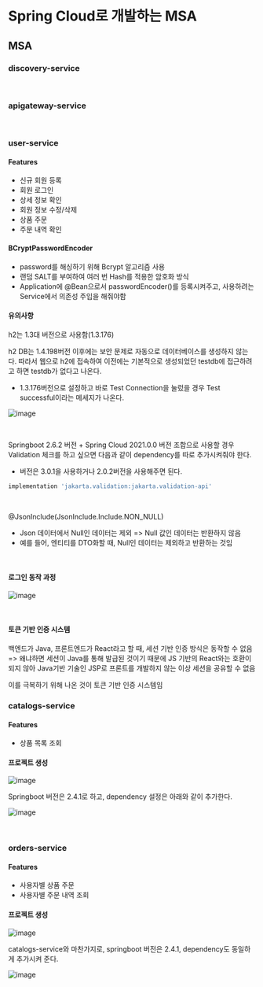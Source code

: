 # Spring Cloud로 개발하는 MSA

## MSA

### discovery-service



<br>

### apigateway-service



<br>

### user-service

#### Features

- 신규 회원 등록
- 회원 로그인
- 상세 정보 확인
- 회원 정보 수정/삭제
- 상품 주문
- 주문 내역 확인



#### BCryptPasswordEncoder

- password를 해싱하기 위해 Bcrypt 알고리즘 사용
- 랜덤 SALT를 부여하여 여러 번 Hash를 적용한 암호화 방식
- Application에 @Bean으로서 passwordEncoder()를 등록시켜주고, 사용하려는 Service에서 의존성 주입을 해줘야함



#### 유의사항

h2는 1.3대 버전으로 사용함(1.3.176)

h2 DB는 1.4.198버전 이후에는 보안 문제로 자동으로 데이터베이스를 생성하지 않는다. 따라서 웹으로 h2에 접속하여 이전에는 기본적으로 생성되었던 testdb에 접근하려고 하면 testdb가 없다고 나온다.

- 1.3.176버전으로 설정하고 바로 Test Connection을 눌렀을 경우 Test successful이라는 메세지가 나온다.

![image](https://user-images.githubusercontent.com/93081720/212921614-49beab7f-4982-4be8-b0b1-25873088cc69.png)

<br>

Springboot 2.6.2 버전 + Spring Cloud 2021.0.0 버전 조합으로 사용할 경우 Validation 체크를 하고 싶으면 다음과 같이 dependency를 따로 추가시켜줘야 한다.

- 버전은 3.0.1을 사용하거나 2.0.2버전을 사용해주면 된다.

```groovy
implementation 'jakarta.validation:jakarta.validation-api'
```

<br>

@JsonInclude(JsonInclude.Include.NON_NULL)

- Json 데이터에서 Null인 데이터는 제외 => Null 값인 데이터는 반환하지 않음
- 예를 들어, 엔티티를 DTO화할 때, Null인 데이터는 제외하고 반환하는 것임

<br>

#### 로그인 동작 과정

![image](https://user-images.githubusercontent.com/93081720/213982882-25a4263c-395c-41c6-bee1-4a073a4dcd05.png)

<br>

#### 토큰 기반 인증 시스템

백엔드가 Java, 프론트엔드가 React라고 할 때, 세션 기반 인증 방식은 동작할 수 없음 => 왜냐하면 세션이 Java를 통해 발급된 것이기 때문에 JS 기반의 React와는 호환이 되지 않아 Java기반 기술인 JSP로 프론트를 개발하지 않는 이상 세션을 공유할 수 없음

이를 극복하기 위해 나온 것이 토큰 기반 인증 시스템임



### catalogs-service

#### Features

- 상품 목록 조회

#### 프로젝트 생성

![image](https://user-images.githubusercontent.com/93081720/213919875-3d4ea279-054c-4adf-b5a4-4a35c047ebda.png)

Springboot 버전은 2.4.1로 하고, dependency 설정은 아래와 같이 추가한다.

![image](https://user-images.githubusercontent.com/93081720/213919954-325e9e78-0683-4a7c-9aa4-048919a67b97.png)

<br>

### orders-service

#### Features

- 사용자별 상품 주문
- 사용자별 주문 내역 조회

#### 프로젝트 생성

![image](https://user-images.githubusercontent.com/93081720/213923030-f4d28de6-21eb-48b3-acd3-48d344f89711.png)

catalogs-service와 마찬가지로, springboot 버전은 2.4.1, dependency도 동일하게 추가시켜 준다.

![image](https://user-images.githubusercontent.com/93081720/213919954-325e9e78-0683-4a7c-9aa4-048919a67b97.png)
